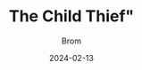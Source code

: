 ---
title: The Child Thief"
author: "Brom"
date: 2024-02-13
weight: 1
books/tags:
    - "fiction"
    - "fantasy"
    - "magical realism"
---